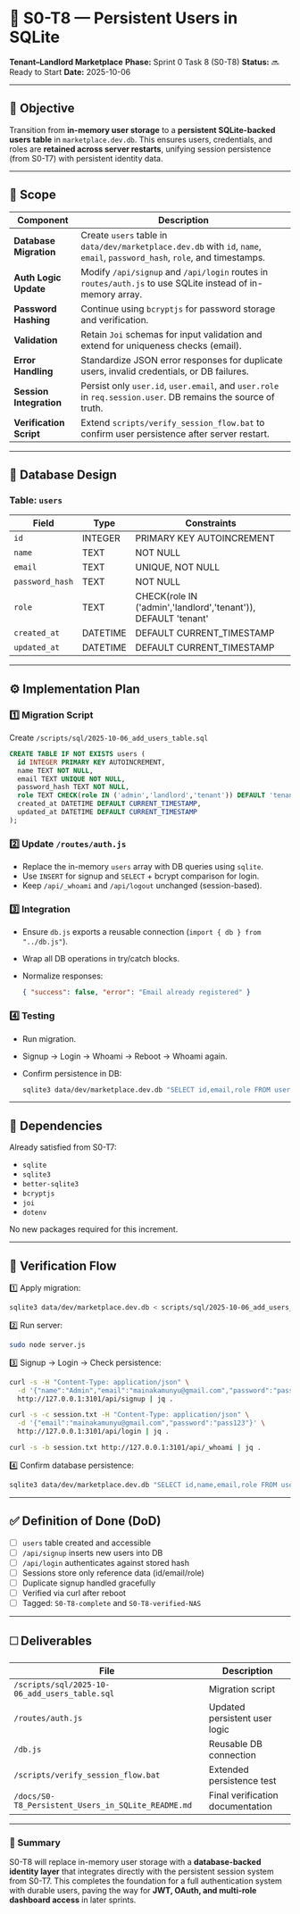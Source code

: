 # 🧬 S0-T8 — Persistent Users in SQLite

**Tenant–Landlord Marketplace**
**Phase:** Sprint 0 Task 8 (S0-T8)
**Status:** 🔜 Ready to Start
**Date:** 2025-10-06

---

## 🌟 Objective

Transition from **in-memory user storage** to a **persistent SQLite-backed users table** in `marketplace.dev.db`.
This ensures users, credentials, and roles are **retained across server restarts**, unifying session persistence (from S0-T7) with persistent identity data.

---

## 🧱 Scope

| Component               | Description                                                                                                                |
| ----------------------- | -------------------------------------------------------------------------------------------------------------------------- |
| **Database Migration**  | Create `users` table in `data/dev/marketplace.dev.db` with `id`, `name`, `email`, `password_hash`, `role`, and timestamps. |
| **Auth Logic Update**   | Modify `/api/signup` and `/api/login` routes in `routes/auth.js` to use SQLite instead of in-memory array.                 |
| **Password Hashing**    | Continue using `bcryptjs` for password storage and verification.                                                           |
| **Validation**          | Retain `Joi` schemas for input validation and extend for uniqueness checks (email).                                        |
| **Error Handling**      | Standardize JSON error responses for duplicate users, invalid credentials, or DB failures.                                 |
| **Session Integration** | Persist only `user.id`, `user.email`, and `user.role` in `req.session.user`.  DB remains the source of truth.              |
| **Verification Script** | Extend `scripts/verify_session_flow.bat` to confirm user persistence after server restart.                                 |

---

## 🤩 Database Design

### Table: `users`

| Field           | Type     | Constraints                                                    |
| --------------- | -------- | -------------------------------------------------------------- |
| `id`            | INTEGER  | PRIMARY KEY AUTOINCREMENT                                      |
| `name`          | TEXT     | NOT NULL                                                       |
| `email`         | TEXT     | UNIQUE, NOT NULL                                               |
| `password_hash` | TEXT     | NOT NULL                                                       |
| `role`          | TEXT     | CHECK(role IN ('admin','landlord','tenant')), DEFAULT 'tenant' |
| `created_at`    | DATETIME | DEFAULT CURRENT_TIMESTAMP                                      |
| `updated_at`    | DATETIME | DEFAULT CURRENT_TIMESTAMP                                      |

---

## ⚙️ Implementation Plan

### 1️⃣ Migration Script

Create `/scripts/sql/2025-10-06_add_users_table.sql`

```sql
CREATE TABLE IF NOT EXISTS users (
  id INTEGER PRIMARY KEY AUTOINCREMENT,
  name TEXT NOT NULL,
  email TEXT UNIQUE NOT NULL,
  password_hash TEXT NOT NULL,
  role TEXT CHECK(role IN ('admin','landlord','tenant')) DEFAULT 'tenant',
  created_at DATETIME DEFAULT CURRENT_TIMESTAMP,
  updated_at DATETIME DEFAULT CURRENT_TIMESTAMP
);
```

### 2️⃣ Update `/routes/auth.js`

* Replace the in-memory `users` array with DB queries using `sqlite`.
* Use `INSERT` for signup and `SELECT` + bcrypt comparison for login.
* Keep `/api/_whoami` and `/api/logout` unchanged (session-based).

### 3️⃣ Integration

* Ensure `db.js` exports a reusable connection (`import { db } from "../db.js"`).
* Wrap all DB operations in try/catch blocks.
* Normalize responses:

  ```json
  { "success": false, "error": "Email already registered" }
  ```

### 4️⃣ Testing

* Run migration.
* Signup → Login → Whoami → Reboot → Whoami again.
* Confirm persistence in DB:

  ```bash
  sqlite3 data/dev/marketplace.dev.db "SELECT id,email,role FROM users;"
  ```

---

## 🧠 Dependencies

Already satisfied from S0-T7:

* `sqlite`
* `sqlite3`
* `better-sqlite3`
* `bcryptjs`
* `joi`
* `dotenv`

No new packages required for this increment.

---

## 🤮 Verification Flow

1️⃣ Apply migration:

```bash
sqlite3 data/dev/marketplace.dev.db < scripts/sql/2025-10-06_add_users_table.sql
```

2️⃣ Run server:

```bash
sudo node server.js
```

3️⃣ Signup → Login → Check persistence:

```bash
curl -s -H "Content-Type: application/json" \
  -d '{"name":"Admin","email":"mainakamunyu@gmail.com","password":"pass123","role":"admin"}' \
  http://127.0.0.1:3101/api/signup | jq .

curl -s -c session.txt -H "Content-Type: application/json" \
  -d '{"email":"mainakamunyu@gmail.com","password":"pass123"}' \
  http://127.0.0.1:3101/api/login | jq .

curl -s -b session.txt http://127.0.0.1:3101/api/_whoami | jq .
```

4️⃣ Confirm database persistence:

```bash
sqlite3 data/dev/marketplace.dev.db "SELECT id,name,email,role FROM users;"
```

---

## ✅ Definition of Done (DoD)

* [ ] `users` table created and accessible
* [ ] `/api/signup` inserts new users into DB
* [ ] `/api/login` authenticates against stored hash
* [ ] Sessions store only reference data (id/email/role)
* [ ] Duplicate signup handled gracefully
* [ ] Verified via curl after reboot
* [ ] Tagged: `S0-T8-complete` and `S0-T8-verified-NAS`

---

## 🗆 Deliverables

| File                                               | Description                      |
| -------------------------------------------------- | -------------------------------- |
| `/scripts/sql/2025-10-06_add_users_table.sql`      | Migration script                 |
| `/routes/auth.js`                                  | Updated persistent user logic    |
| `/db.js`                                           | Reusable DB connection           |
| `/scripts/verify_session_flow.bat`                 | Extended persistence test        |
| `/docs/S0-T8_Persistent_Users_in_SQLite_README.md` | Final verification documentation |

---

### 🏁 Summary

S0-T8 will replace in-memory user storage with a **database-backed identity layer** that integrates directly with the persistent session system from S0-T7.
This completes the foundation for a full authentication system with durable users, paving the way for **JWT, OAuth, and multi-role dashboard access** in later sprints.

